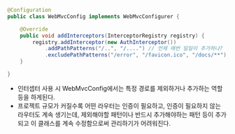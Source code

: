 ```java
@Configuration
public class WebMvcConfig implements WebMvcConfigurer {

	@Override
	public void addInterceptors(InterceptorRegistry registry) {
		registry.addInterceptor(new AuthInterceptor())
			.addPathPatterns("/..", "/....") // 언제 매번 일일이 추가하나?
			.excludePathPatterns("/error", "/favicon.ico", "/docs/**");
	}

}
```

 - 인터셉터 사용 시 WebMvcConfig에서는 특정 경로를 제외하거나 추가하는 역할 등을 하게된다.
 - 프로젝트 규모가 커질수록 어떤 라우터는 인증이 필요하고, 인증이 필요하지 않는 라우터도 계속 생기는데, 제외해야할 패턴이나 반드시 추가해야하는 패턴 등이 추가되고 이 클래스를 계속 수정함으로써 관리하기가 어려워진다.

